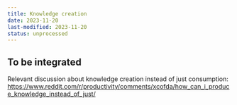 ```yaml
---
title: Knowledge creation
date: 2023-11-20
last-modified: 2023-11-20
status: unprocessed
---
```

## To be integrated
Relevant discussion about knowledge creation instead of just consumption: <https://www.reddit.com/r/productivity/comments/xcofda/how_can_i_produce_knowledge_instead_of_just/>
